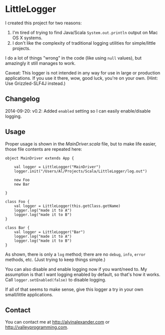 LittleLogger
============

I created this project for two reasons:

1. I'm tired of trying to find Java/Scala `System.out.println` output on Mac OS X systems.
1. I don't like the complexity of traditional logging utilities for simple/little projects.

I do a lot of things "wrong" in the code (like using `null` values), but amazingly it still manages to work.

Caveat: This logger is not intended in any way for use in large or production applications. 
If you use it there, wow, good luck, you're on your own. (Hint: Use Grizzled-SLF4J instead.)


Changelog
---------

2014-09-20: v0.2: Added `enabled` setting so I can easily enable/disable logging.


Usage
-----

Proper usage is shown in the *MainDriver.scala* file, but to make life easier, those file contents are repeated here:

````
object MainDriver extends App {

    val logger = LittleLogger("MainDriver")
    logger.init("/Users/Al/Projects/Scala/LittleLogger/log.out")
    
    new Foo
    new Bar

}

class Foo {    
    val logger = LittleLogger(this.getClass.getName)
    logger.log("made it to A")
    logger.log("made it to B")
}

class Bar {    
    val logger = LittleLogger("Bar")
    logger.log("made it to A")
    logger.log("made it to B")
}
````

As shown, there is only a `log` method; there are no `debug`, `info`, `error` methods, etc. (Just trying to keep things simple.)

You can also disable and enable logging now if you want/need to. My assumption is that I want logging enabled
by default, so that's how it works. Call `logger.setEnabled(false)` to disable logging.

If all of that seems to make sense, give this logger a try in your own small/little applications.


Contact
-------

You can contact me at http://alvinalexander.com or http://valleyprogramming.com.
